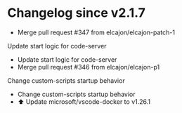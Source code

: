 # Changelog since v2.1.7
- Merge pull request #347 from elcajon/elcajon-patch-1

Update start logic for code-server 
- Update start logic for code-server 
- Merge pull request #346 from elcajon/elcajon-p1

Change custom-scripts startup behavior 
- Change custom-scripts startup behavior 
- ⬆️ Update microsoft/vscode-docker to v1.26.1 
